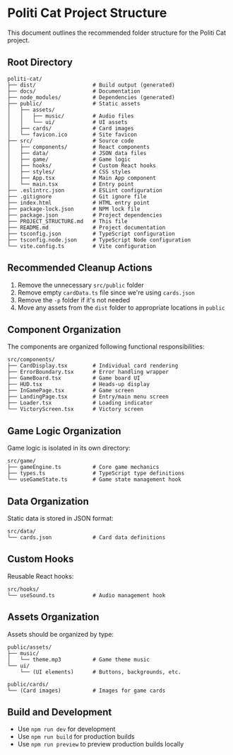 # Politi Cat Project Structure

This document outlines the recommended folder structure for the Politi Cat project.

## Root Directory

```
politi-cat/
├── dist/                  # Build output (generated)
├── docs/                  # Documentation
├── node_modules/          # Dependencies (generated)
├── public/                # Static assets
│   ├── assets/
│   │   ├── music/         # Audio files
│   │   └── ui/            # UI assets
│   ├── cards/             # Card images
│   └── favicon.ico        # Site favicon
├── src/                   # Source code
│   ├── components/        # React components
│   ├── data/              # JSON data files
│   ├── game/              # Game logic
│   ├── hooks/             # Custom React hooks
│   ├── styles/            # CSS styles
│   ├── App.tsx            # Main App component
│   └── main.tsx           # Entry point
├── .eslintrc.json         # ESLint configuration
├── .gitignore             # Git ignore file
├── index.html             # HTML entry point
├── package-lock.json      # NPM lock file
├── package.json           # Project dependencies
├── PROJECT_STRUCTURE.md   # This file
├── README.md              # Project documentation
├── tsconfig.json          # TypeScript configuration
├── tsconfig.node.json     # TypeScript Node configuration
└── vite.config.ts         # Vite configuration
```

## Recommended Cleanup Actions

1. Remove the unnecessary `src/public` folder
2. Remove empty `cardData.ts` file since we're using `cards.json`
3. Remove the `-p` folder if it's not needed
4. Move any assets from the `dist` folder to appropriate locations in `public`

## Component Organization

The components are organized following functional responsibilities:

```
src/components/
├── CardDisplay.tsx        # Individual card rendering
├── ErrorBoundary.tsx      # Error handling wrapper
├── GameBoard.tsx          # Game board UI
├── HUD.tsx                # Heads-up display
├── InGamePage.tsx         # Game screen
├── LandingPage.tsx        # Entry/main menu screen
├── Loader.tsx             # Loading indicator
└── VictoryScreen.tsx      # Victory screen
```

## Game Logic Organization

Game logic is isolated in its own directory:

```
src/game/
├── gameEngine.ts          # Core game mechanics
├── types.ts               # TypeScript type definitions
└── useGameState.ts        # Game state management hook
```

## Data Organization

Static data is stored in JSON format:

```
src/data/
└── cards.json             # Card data definitions
```

## Custom Hooks

Reusable React hooks:

```
src/hooks/
└── useSound.ts            # Audio management hook
```

## Assets Organization

Assets should be organized by type:

```
public/assets/
├── music/
│   └── theme.mp3          # Game theme music
└── ui/
    └── (UI elements)      # Buttons, backgrounds, etc.

public/cards/
└── (Card images)          # Images for game cards
```

## Build and Development

- Use `npm run dev` for development
- Use `npm run build` for production builds
- Use `npm run preview` to preview production builds locally
